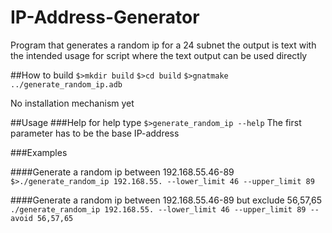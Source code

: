 # IP-Address-Generator
Program that generates a random ip for a 24 subnet the output is text with the intended usage for script where the text output can be used directly

##How to build
```$>mkdir build```
```$>cd build```
```$>gnatmake ../generate_random_ip.adb```

No installation mechanism yet

##Usage 
###Help
for help type 
```$>generate_random_ip --help```
The first parameter has to be the base IP-address

###Examples

####Generate a random ip between 192.168.55.46-89
```$>./generate_random_ip 192.168.55. --lower_limit 46 --upper_limit 89```


####Generate a random ip between 192.168.55.46-89 but exclude 56,57,65
```./generate_random_ip 192.168.55. --lower_limit 46 --upper_limit 89 --avoid 56,57,65```


 
